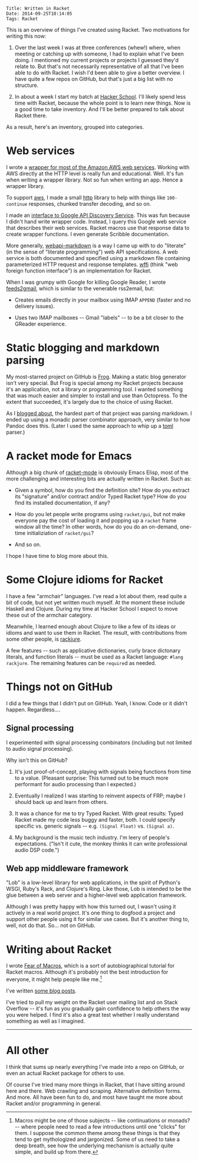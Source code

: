     Title: Written in Racket
    Date: 2014-09-25T10:14:05
    Tags: Racket

This is an overview of things I've created using Racket. Two
motivations for writing this now:

1. Over the last week I was at three conferences (whew!) where, when
   meeting or catching up with someone, I had to explain what I've
   been doing. I mentioned my current projects or projects I guessed
   they'd relate to. But that's not necessarily representative of all
   that I've been able to do with Racket. I wish I'd been able to give
   a better overview. I have quite a few repos on GitHub, but that's
   just a big list with no structure.

2. In about a week I start my batch at [Hacker School]. I'll likely
   spend less time with Racket, because the whole point is to learn
   new things. Now is a good time to take inventory. And I'll be
   better prepared to talk about Racket there.

[Hacker School]: https://www.hackerschool.com/

As a result, here's an inventory, grouped into categories.

<!-- more -->

# Web services

I wrote a [wrapper for most of the Amazon AWS web services][aws].
Working with AWS directly at the HTTP level is really fun and
educational. Well. It's fun when writing a wrapper library. Not so fun
when writing an app. Hence a wrapper library.

To support [aws], I made a small [http] library to help with things
like `100-continue` responses, chunked transfer decoding, and so on.

I made an [interface to Google API Discovery Service][gapi]. This was
fun because I didn't hand write wrapper code. Instead, I query this
Google web service that describes their web services. Racket macros
use that response data to create wrapper functions. I even generate
Scribble documentation.

More generally, [webapi-markdown] is a way I came up with to do
"literate" (in the sense of "literate programming") web API
specifications. A web service is both documented and specified using a
markdown file containing parameterized HTTP request and response
templates. [wffi] (think "web foreign function interface") is an
implementation for Racket.

When I was grumpy with Google for killing Google Reader, I wrote
[feeds2gmail], which is similar to the venerable rss2email, but:

- Creates emails directly in your mailbox using IMAP `APPEND`
  (faster and no delivery issues).

- Uses two IMAP mailboxes -- Gmail "labels" -- to be a bit closer to
  the GReader experience.

[aws]: https://github.com/greghendershott/aws
[http]: https://github.com/greghendershott/http
[gapi]: https://github.com/greghendershott/gapi
[webapi-markdown]: https://github.com/greghendershott/webapi-markdown
[wffi]: https://github.com/greghendershott/wffi
[feeds2gmail]: https://github.com/greghendershott/feeds2gmail

# Static blogging and markdown parsing

My most-starred project on GitHub is [Frog]. Making a static blog
generator isn't very special. But Frog is special among my Racket
projects because it's an application, not a library or programming
tool. I wanted something that was much easier and simpler to install
and use than Octopress. To the extent that succeeded, it's largely due
to the choice of using Racket.

As I [blogged about][markdown], the hardest part of that project was
parsing markdown. I ended up using a monadic parser combinator
approach, very similar to how Pandoc does this. (Later I used the same
approach to whip up a [toml] parser.)

[Frog]: https://github.com/greghendershott/frog
[markdown]: http://www.greghendershott.com/2013/11/markdown-parser-redesign.html
[toml]: https://github.com/greghendershott/toml

# A racket mode for Emacs

Although a big chunk of [racket-mode] is obviously Emacs Elisp, most
of the more challenging and interesting bits are actually written in
Racket. Such as:

- Given a symbol, how do you find the definition site? How do you
  extract its "signature" and/or contract and/or Typed Racket type?
  How do you find its installed documentation, if any?

- How do you let people write programs using `racket/gui`, but not
  make everyone pay the cost of loading it and popping up a `racket`
  frame window all the time? In other words, how do you do an
  on-demand, one-time initializiation of `racket/gui`?

- And so on.

I hope I have time to blog more about this.

[racket-mode]: https://github.com/greghendershott/aws

# Some Clojure idioms for Racket

I have a few "armchair" languages. I've read a lot about them, read
quite a bit of code, but not yet written much myself. At the moment
these include Haskell and Clojure. During my time at Hacker School I
expect to move these out of the armchair category.

Meanwhile, I learned enough about Clojure to like a few of its ideas
or idioms and want to use them in Racket. The result, with
contributions from some other people, is [rackjure].

A few features -- such as applicative dictionaries, curly brace
dictonary literals, and function literals -- must be used as a Racket
language: `#lang rackjure`. The remaining features can be `require`d
as needed.

[rackjure]: https://github.com/greghendershott/rackjure

# Things not on GitHub

I did a few things that I didn't put on GitHub. Yeah, I know. Code or
it didn't happen. Regardless....

## Signal processing

I experimented with signal processing combinators (including but not
limited to audio signal processing).

Why isn't this on GitHub?

1. It's just proof-of-concept, playing with signals being functions
   from time to a value. (Pleasant surprise: This turned out to be
   much more performant for audio processing than I expected.)

2. Eventually I realized I was starting to reinvent aspects of FRP;
   maybe I should back up and learn from others.

3. It was a chance for me to try Typed Racket. With great results:
   Typed Racket made my code less buggy and faster, both. I could
   specify specific vs. generic signals -- e.g. `(Signal Float)` vs.
   `(Signal a)`.

4. My background is the music tech industry. I'm leery of people's
   expectations. ("Isn't it cute, the monkey thinks it can write
   professional audio DSP code.")

## Web app middleware framework

"Lob" is a low-level library for web applications, in the spirit of
Python's WSGI, Ruby's Rack, and Clojure's Ring. Like those, Lob is
intended to be the glue between a web server and a higher-level web
application framework.

Although I was pretty happy with how this turned out, I wasn't using
it actively in a real world project. It's one thing to dogfood a
project and support other people using it for similar use cases. But
it's another thing to, well, not do that. So... not on GitHub.

# Writing about Racket

I wrote [Fear of Macros], which is a sort of autobiographical tutorial
for Racket macros. Although it's probably not the best introduction
for everyone, it might help people like me.[^macros]

[^macros]: Macros might be one of those subjects -- like continuations
or monads? -- where people need to read a few introductions until one
"clicks" for them. I suppose the common theme among these things is
that they tend to get mythologized and jargonized. Some of us need to
take a deep breath, see how the underlying mechanism is actually quite
simple, and build up from there.

I've written [some blog posts](http://www.greghendershott.com/tags/Racket.html).

I've tried to pull my weight on the Racket user mailing list and on
Stack Overflow -- it's fun as you gradually gain confidence to help
others the way you were helped. I find it's also a great test whether
I really understand something as well as I imagined.

[Fear of Macros]: http://www.greghendershott.com/fear-of-macros/

---

# All other

I think that sums up nearly everything I've made into a repo on
GitHub, or even an actual Racket package for others to use.

Of course I've tried many more things in Racket, that I have sitting
around here and there. Web crawling and scraping. Alternative
definition forms. And more. All have been fun to do, and most have
taught me more about Racket and/or programming in general.
